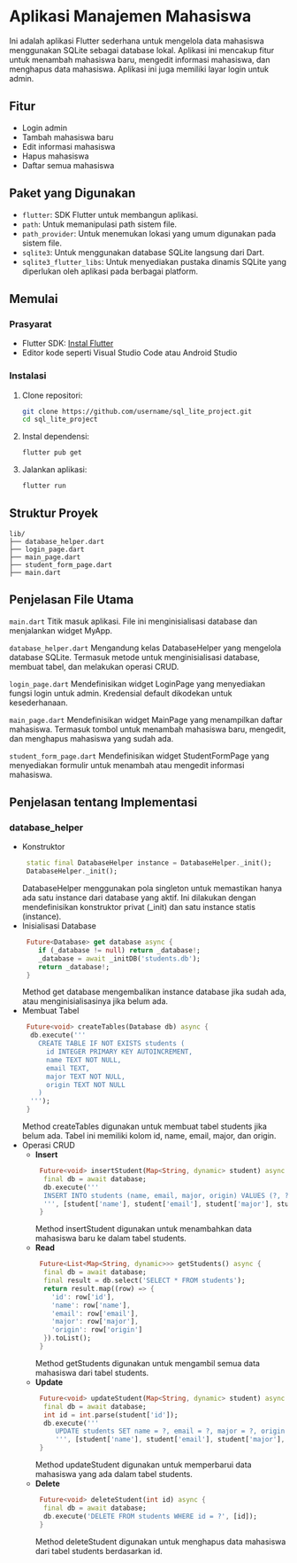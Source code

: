 # Aplikasi Manajemen Mahasiswa

Ini adalah aplikasi Flutter sederhana untuk mengelola data mahasiswa menggunakan SQLite sebagai database lokal. Aplikasi ini mencakup fitur untuk menambah mahasiswa baru, mengedit informasi mahasiswa, dan menghapus data mahasiswa. Aplikasi ini juga memiliki layar login untuk admin.

## Fitur

- Login admin
- Tambah mahasiswa baru
- Edit informasi mahasiswa
- Hapus mahasiswa
- Daftar semua mahasiswa

## Paket yang Digunakan

- `flutter`: SDK Flutter untuk membangun aplikasi.
- `path`: Untuk memanipulasi path sistem file.
- `path_provider`: Untuk menemukan lokasi yang umum digunakan pada sistem file.
- `sqlite3`: Untuk menggunakan database SQLite langsung dari Dart.
- `sqlite3_flutter_libs`: Untuk menyediakan pustaka dinamis SQLite yang diperlukan oleh aplikasi pada berbagai platform.

## Memulai

### Prasyarat

- Flutter SDK: [Instal Flutter](https://flutter.dev/docs/get-started/install)
- Editor kode seperti Visual Studio Code atau Android Studio

### Instalasi

1. Clone repositori:

    ```bash
    git clone https://github.com/username/sql_lite_project.git
    cd sql_lite_project
    ```

2. Instal dependensi:

    ```bash
    flutter pub get
    ```

3. Jalankan aplikasi:

    ```bash
    flutter run
    ```

## Struktur Proyek

```plaintext
lib/
├── database_helper.dart
├── login_page.dart
├── main_page.dart
├── student_form_page.dart
├── main.dart
```

## Penjelasan File Utama

`main.dart`
Titik masuk aplikasi. File ini menginisialisasi database dan menjalankan widget MyApp.

`database_helper.dart`
Mengandung kelas DatabaseHelper yang mengelola database SQLite. Termasuk metode untuk menginisialisasi database, membuat tabel, dan melakukan operasi CRUD.

`login_page.dart`
Mendefinisikan widget LoginPage yang menyediakan fungsi login untuk admin. Kredensial default dikodekan untuk kesederhanaan.

`main_page.dart`
Mendefinisikan widget MainPage yang menampilkan daftar mahasiswa. Termasuk tombol untuk menambah mahasiswa baru, mengedit, dan menghapus mahasiswa yang sudah ada.

`student_form_page.dart`
Mendefinisikan widget StudentFormPage yang menyediakan formulir untuk menambah atau mengedit informasi mahasiswa.

## Penjelasan tentang Implementasi

### database_helper

- Konstruktor
  ```dart
   static final DatabaseHelper instance = DatabaseHelper._init();
   DatabaseHelper._init();
  ```
  DatabaseHelper menggunakan pola singleton untuk memastikan hanya ada satu instance dari database yang aktif. Ini dilakukan dengan mendefinisikan konstruktor privat (_init) dan satu instance statis (instance).
- Inisialisasi Database
  ```dart
   Future<Database> get database async {
      if (_database != null) return _database!;
      _database = await _initDB('students.db');
      return _database!;
   }
  ```
  Method get database mengembalikan instance database jika sudah ada, atau menginisialisasinya jika belum ada.
- Membuat Tabel
  ```dart
   Future<void> createTables(Database db) async {
    db.execute('''
      CREATE TABLE IF NOT EXISTS students (
        id INTEGER PRIMARY KEY AUTOINCREMENT,
        name TEXT NOT NULL,
        email TEXT,
        major TEXT NOT NULL,
        origin TEXT NOT NULL
      )
    ''');
   }
  ```
  Method createTables digunakan untuk membuat tabel students jika belum ada. Tabel ini memiliki kolom id, name, email, major, dan origin.
- Operasi CRUD
  - **Insert**
    ```dart
     Future<void> insertStudent(Map<String, dynamic> student) async {
      final db = await database;
      db.execute('''
      INSERT INTO students (name, email, major, origin) VALUES (?, ?, ?, ?)
      ''', [student['name'], student['email'], student['major'], student['origin']]);
     }
    ```
    Method insertStudent digunakan untuk menambahkan data mahasiswa baru ke dalam tabel students.
  - **Read**
    ```dart
     Future<List<Map<String, dynamic>>> getStudents() async {
      final db = await database;
      final result = db.select('SELECT * FROM students');
      return result.map((row) => {
        'id': row['id'],
        'name': row['name'],
        'email': row['email'],
        'major': row['major'],
        'origin': row['origin']
      }).toList();
     }
    ```
    Method getStudents digunakan untuk mengambil semua data mahasiswa dari tabel students.
  - **Update**
    ```dart
     Future<void> updateStudent(Map<String, dynamic> student) async {
      final db = await database;
      int id = int.parse(student['id']);
      db.execute('''
         UPDATE students SET name = ?, email = ?, major = ?, origin = ? WHERE id = ?
         ''', [student['name'], student['email'], student['major'], student['origin'], id]);
     }
    ```
    Method updateStudent digunakan untuk memperbarui data mahasiswa yang ada dalam tabel students.
  - **Delete**
    ```dart
     Future<void> deleteStudent(int id) async {
      final db = await database;
      db.execute('DELETE FROM students WHERE id = ?', [id]);
     }
    ```
    Method deleteStudent digunakan untuk menghapus data mahasiswa dari tabel students berdasarkan id.
